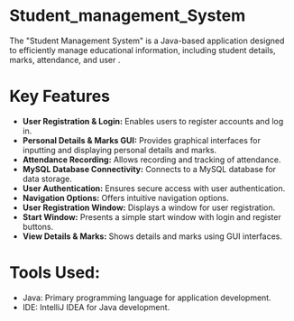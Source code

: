 # Student_management_System
 
The "Student Management System" is a Java-based application designed to efficiently manage educational information, including student details, marks, attendance, and user .

# Key Features
- **User Registration & Login:** Enables users to register accounts and log in.
- **Personal Details & Marks GUI:** Provides graphical interfaces for inputting and displaying personal details and marks.
- **Attendance Recording:** Allows recording and tracking of attendance.
- **MySQL Database Connectivity:** Connects to a MySQL database for data storage.
- **User Authentication:** Ensures secure access with user authentication.
- **Navigation Options:** Offers intuitive navigation options.
- **User Registration Window:** Displays a window for user registration.
- **Start Window:** Presents a simple start window with login and register buttons.
- **View Details & Marks:** Shows details and marks using GUI interfaces.


# Tools Used:
- Java: Primary programming language for application development.
- IDE: IntelliJ IDEA for Java development.

